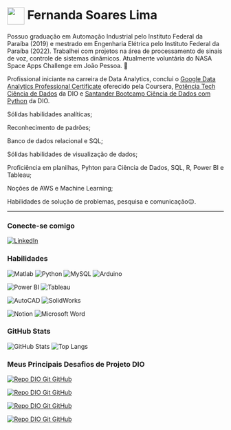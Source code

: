 <h1>
    <!<a href="https://www.dio.me/">
     <img align="center" width="40px" src="https://upload.wikimedia.org/wikipedia/commons/a/ab/Verrill_minimal_surface.jpg"></a 
    <span> Fernanda Soares Lima</span>
</h1>

Possuo graduação em Automação Industrial pelo Instituto Federal da Paraíba (2019) e mestrado em Engenharia Elétrica pelo Instituto Federal da Paraíba (2022). Trabalhei com projetos na área de processamento de sinais de voz, controle de sistemas dinâmicos. Atualmente voluntária do NASA Space Apps Challenge em João Pessoa. 🚀
 
Profissional iniciante na carreira de Data Analytics, conclui o [Google Data Analytics Professional Certificate](https://www.coursera.org/account/accomplishments/professional-cert/J3YD76ZEFHNP) oferecido pela Coursera, [Potência Tech Ciência de Dados](https://www.dio.me/certificate/C9A9ADCB) da DIO e [Santander Bootcamp Ciência de Dados com Python](https://www.dio.me/certificate/EB403433) da DIO. 
  
Sólidas habilidades analíticas; 

Reconhecimento de padrões; 

Banco de dados relacional e SQL; 

Sólidas habilidades de visualização de dados; 

Proficiência em planilhas, Pyhton para Ciência de Dados, SQL, R, Power BI e Tableau; 

Noções de AWS e Machine Learning;

Habilidades de solução de problemas, pesquisa e comunicação😉.

---

### Conecte-se comigo

[![LinkedIn](https://img.shields.io/badge/-LinkedIn-000?style=for-the-badge&logo=linkedin&logoColor=30A3DC)](https://www.linkedin.com/in/limasfernanda/)


### Habilidades
![Matlab](https://camo.githubusercontent.com/47f4fef83faf2ff7b063bd9aa85a835806d69dcafbab01c90baf4c26dd633812/68747470733a2f2f696d672e736869656c64732e696f2f62616467652f2d4d41544c41422d3030373641383f7374796c653d666c61742d737175617265266c6f676f3d6d617468776f726b73266c6f676f436f6c6f723d7768697465)
![Python](https://camo.githubusercontent.com/762baffd5636c0bd1f602cb871372f80d1ac4aba6ca1f4fc51bf2fdbe4113018/68747470733a2f2f696d672e736869656c64732e696f2f62616467652f2d507974686f6e2d3337373641423f7374796c653d666c61742d737175617265266c6f676f3d707974686f6e266c6f676f436f6c6f723d7768697465)
![MySQL](https://camo.githubusercontent.com/4eade77f6242a74645c408f1cc48b4c05f3c7c8a74d0bf15c2a1e259e4d357d9/68747470733a2f2f696d672e736869656c64732e696f2f62616467652f2d4d7953514c2d3434373941313f7374796c653d666c61742d737175617265266c6f676f3d6d7973716c266c6f676f436f6c6f723d7768697465)
![Arduino](https://img.shields.io/badge/Arduino-00979D?style=for-the-badge&logo=Arduino&logoColor=white)

![Power BI](https://camo.githubusercontent.com/0bd96272d920a436c66e21fbc996ba2352bc793a12e52b0736c79c840cb95001/68747470733a2f2f696d672e736869656c64732e696f2f62616467652f506f77657242492d4632433831313f7374796c653d666c61742d737175617265266c6f676f3d706f7765722d6269266c6f676f436f6c6f723d7768697465)
![Tableau](https://camo.githubusercontent.com/c50514f77bfe0e35b3b22206419e33a0a5be61d4ea8cb41f5720684db1a6f74c/68747470733a2f2f696d672e736869656c64732e696f2f62616467652f5461626c6561752d4539373632373f7374796c653d666c61742d737175617265266c6f676f3d7461626c656175266c6f676f436f6c6f723d7768697465)


![AutoCAD](https://camo.githubusercontent.com/cdcee62238e3bf52690b0884791191abe3324601845b9ef340921e9e5b7db44e/68747470733a2f2f696d672e736869656c64732e696f2f62616467652f2d4175746f4341442d3030373844373f7374796c653d666c61742d737175617265266c6f676f3d6175746f6465736b266c6f676f436f6c6f723d7768697465)
![SolidWorks](https://camo.githubusercontent.com/97f2ebfa8a54d7aa19c53c5b2a3b24ea040fde734c4d3d046d7b0f782314ee4c/68747470733a2f2f696d672e736869656c64732e696f2f62616467652f2d536f6c6964576f726b732d4646393930303f7374796c653d666c61742d737175617265266c6f676f3d736f6c6964776f726b73266c6f676f436f6c6f723d7768697465)


![Notion](https://img.shields.io/badge/Notion-000000?style=for-the-badge&logo=notion&logoColor=white)
![Microsoft Word](https://img.shields.io/badge/Microsoft_Word-2B579A?style=for-the-badge&logo=microsoft-word&logoColor=white)


### GitHub Stats
![GitHub Stats](https://github-readme-stats.vercel.app/api?username=limasfernanda&theme=transparent&bg_color=000&border_color=30A3DC&show_icons=true&icon_color=30A3DC&title_color=E94D5F&text_color=FFF)
![Top Langs](https://github-readme-stats-git-masterrstaa-rickstaa.vercel.app/api/top-langs/?username=limasfernanda&layout=compact&bg_color=000&border_color=30A3DC&title_color=E94D5F&text_color=FFF)

### Meus Principais Desafios de Projeto DIO
[![Repo DIO Git GitHub](https://github-readme-stats.vercel.app/api/pin/?username=limasfernanda&repo=APIGeocode&bg_color=000&border_color=30A3DC&show_icons=true&icon_color=30A3DC&title_color=E94D5F&text_color=FFF)](https://github.com/limasfernanda/APIGeocode)

[![Repo DIO Git GitHub](https://github-readme-stats.vercel.app/api/pin/?username=limasfernanda&repo=FinancialsBI&bg_color=000&border_color=30A3DC&show_icons=true&icon_color=30A3DC&title_color=E94D5F&text_color=FFF)](https://github.com/limasfernanda/FinancialsBI)

[![Repo DIO Git GitHub](https://github-readme-stats.vercel.app/api/pin/?username=limasfernanda&repo=ecommerce_LaLucky&bg_color=000&border_color=30A3DC&show_icons=true&icon_color=30A3DC&title_color=E94D5F&text_color=FFF)](https://github.com/limasfernanda/ecommerce_LaLucky)

[![Repo DIO Git GitHub](https://github-readme-stats.vercel.app/api/pin/?username=limasfernanda&repo=garage_ElDre&bg_color=000&border_color=30A3DC&show_icons=true&icon_color=30A3DC&title_color=E94D5F&text_color=FFF)](https://github.com/limasfernanda/garage_ElDre)


